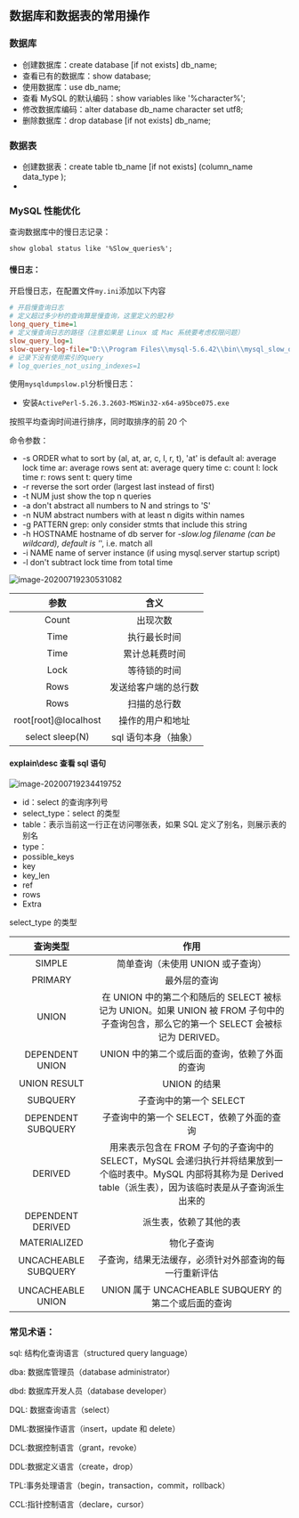 ## 数据库和数据表的常用操作

### 数据库

- 创建数据库：create database [if not exists] db_name;
- 查看已有的数据库：show database;
- 使用数据库：use db_name;
- 查看 MySQL 的默认编码：show variables like '%character%';
- 修改数据库编码：alter database db_name character set utf8;
- 删除数据库：drop database [if not exists] db_name;

### 数据表

- 创建数据表：create table tb_name [if not exists] (column_name data_type );
-

### MySQL 性能优化

查询数据库中的慢日志记录：

`show global status like '%Slow_queries%';`

#### 慢日志：

开启慢日志，在配置文件`my.ini`添加以下内容

```ini
# 开启慢查询日志
# 定义超过多少秒的查询算是慢查询，这里定义的是2秒
long_query_time=1
# 定义慢查询日志的路径（注意如果是 Linux 或 Mac 系统要考虑权限问题）
slow_query_log=1
slow-query-log-file="D:\\Program Files\\mysql-5.6.42\\bin\\mysql_slow_query.log"
# 记录下没有使用索引的query
# log_queries_not_using_indexes=1
```

使用`mysqldumpslow.pl`分析慢日志：

- 安装`ActivePerl-5.26.3.2603-MSWin32-x64-a95bce075.exe`

按照平均查询时间进行排序，同时取排序的前 20 个

命令参数：

- -s ORDER what to sort by (al, at, ar, c, l, r, t), 'at' is default
  al: average lock time
  ar: average rows sent
  at: average query time
  c: count
  l: lock time
  r: rows sent
  t: query time
- -r reverse the sort order (largest last instead of first)
- -t NUM just show the top n queries
- -a don't abstract all numbers to N and strings to 'S'
- -n NUM abstract numbers with at least n digits within names
- -g PATTERN grep: only consider stmts that include this string
- -h HOSTNAME hostname of db server for _-slow.log filename (can be wildcard),
  default is '_', i.e. match all
- -i NAME name of server instance (if using mysql.server startup script)
- -l don't subtract lock time from total time

![image-20200719230531082](https://i.loli.net/2020/07/19/5kKmnTPgAVxUB2J.png)

|         参数         |         含义         |
| :------------------: | :------------------: |
|        Count         |       出现次数       |
|         Time         |     执行最长时间     |
|         Time         |    累计总耗费时间    |
|         Lock         |     等待锁的时间     |
|         Rows         | 发送给客户端的总行数 |
|         Rows         |     扫描的总行数     |
| root[root]@localhost |   操作的用户和地址   |
|   select sleep(N)    | sql 语句本身（抽象） |

#### explain\desc 查看 sql 语句

![image-20200719234419752](https://i.loli.net/2020/07/19/76pneX4zLcJZ1UB.png)

- id：select 的查询序列号
- select_type：select 的类型
- table：表示当前这一行正在访问哪张表，如果 SQL 定义了别名，则展示表的别名
- type：
- possible_keys
- key
- key_len
- ref
- rows
- Extra

select_type 的类型

|       查询类型       |                                                                                 作用                                                                                  |
| :------------------: | :-------------------------------------------------------------------------------------------------------------------------------------------------------------------: |
|        SIMPLE        |                                                                   简单查询（未使用 UNION 或子查询）                                                                   |
|       PRIMARY        |                                                                             最外层的查询                                                                              |
|        UNION         |                 在 UNION 中的第二个和随后的 SELECT 被标记为 UNION。如果 UNION 被 FROM 子句中的子查询包含，那么它的第一个 SELECT 会被标记为 DERIVED。                  |
|   DEPENDENT UNION    |                                                            UNION 中的第二个或后面的查询，依赖了外面的查询                                                             |
|     UNION RESULT     |                                                                             UNION 的结果                                                                              |
|       SUBQUERY       |                                                                        子查询中的第一个 SELECT                                                                        |
|  DEPENDENT SUBQUERY  |                                                               子查询中的第一个 SELECT，依赖了外面的查询                                                               |
|       DERIVED        | 用来表示包含在 FROM 子句的子查询中的 SELECT，MySQL 会递归执行并将结果放到一个临时表中。MySQL 内部将其称为是 Derived table（派生表），因为该临时表是从子查询派生出来的 |
|  DEPENDENT DERIVED   |                                                                        派生表，依赖了其他的表                                                                         |
|     MATERIALIZED     |                                                                              物化子查询                                                                               |
| UNCACHEABLE SUBQUERY |                                                        子查询，结果无法缓存，必须针对外部查询的每一行重新评估                                                         |
|  UNCACHEABLE UNION   |                                                         UNION 属于 UNCACHEABLE SUBQUERY 的第二个或后面的查询                                                          |

### 常见术语：

sql: 结构化查询语言（structured query language）

dba: 数据库管理员（database administrator）

dbd: 数据库开发人员（database developer）

DQL: 数据查询语言（select）

DML:数据操作语言（insert，update 和 delete）

DCL:数据控制语言（grant，revoke）

DDL:数据定义语言（create，drop）

TPL:事务处理语言（begin，transaction，commit，rollback）

CCL:指针控制语言（declare，cursor）
